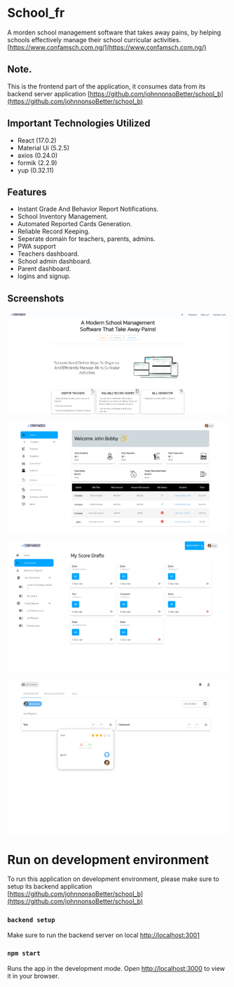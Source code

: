 # School_fr
A morden school management software that takes away pains, by helping schools effectively manage their school curricular activities. [https://www.confamsch.com.ng/](https://www.confamsch.com.ng/)

## Note.
This is the frontend part of the application, it consumes data from its backend server application  [https://github.com/johnnonsoBetter/school_b](https://github.com/johnnonsoBetter/school_b)


## Important Technologies Utilized
* React (17.0.2)
* Material Ui (5.2.5)
* axios (0.24.0)
* formik (2.2.9)
* yup (0.32.11)

## Features

* Instant Grade And Behavior Report Notifications.
* School Inventory Management.
* Automated Reported Cards Generation.
* Reliable Record Keeping.
* Seperate domain for teachers, parents, admins.
* PWA support
* Teachers dashboard.
* School admin dashboard.
* Parent dashboard.
* logins and signup.

## Screenshots

![alt text](https://github.com/johnnonsoBetter/school_fr/blob/main/public/images/management.png?raw=true)

![alt text](https://github.com/johnnonsoBetter/school_fr/blob/main/public/images/dashb.png?raw=true)



![alt text](https://github.com/johnnonsoBetter/school_fr/blob/main/public/images/teacher_d.png?raw=true)


![alt text](https://github.com/johnnonsoBetter/school_fr/blob/main/public/images/parents_d.png?raw=true)





# Run on development environment
To run this application on development environment, please make sure to setup its backend application  [https://github.com/johnnonsoBetter/school_b](https://github.com/johnnonsoBetter/school_b)

### `backend setup`
Make sure to run the backend server on local [http://localhost:3001](http://localhost:3001)

### `npm start`

Runs the app in the development mode.
Open [http://localhost:3000](http://localhost:3000) to view it in your browser.
